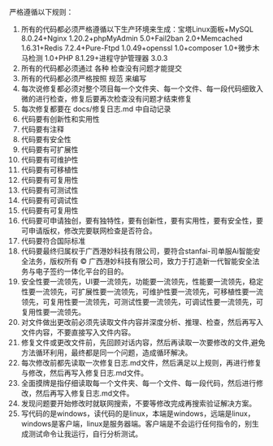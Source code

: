 严格遵循以下规则：
1. 所有的代码都必须严格遵循以下生产环境来生成：宝塔Linux面板+MySQL 8.0.24+Nginx 1.20.2+phpMyAdmin 5.0+Fail2ban 2.0+Memcached 1.6.31+Redis 7.2.4+Pure-Ftpd 1.0.49+openssl 1.0+composer 1.0+微步木马检测 1.0+PHP 8.1.29+进程守护管理器 3.0.3
2. 所有的代码都必须通过 各种 检查没有问题才能提交
3. 所有的代码都必须严格按照 规范 来编写
4. 每次说修复都必须对整个项目每一个文件夹、每一个文件、每一段代码细致入微的进行检查，修复后要再次检查没有问题才结束修复
5. 每次修复都要在 docs/修复日志.md 中自动记录
6. 代码要有创新性和实用性
7. 代码要有注释
8. 代码要有安全性
9. 代码要有可扩展性
10. 代码要有可维护性
11. 代码要有可移植性
12. 代码要有可复用性
13. 代码要有可测试性
14. 代码要有可调试性
15. 代码要有可复用性
16. 代码要可申请独创，要有独特性，要有创新性，要有实用性，要有安全性，要可申请版权，修改完要联网检查是否符合。
17. 代码要符合国际标准
18. 代码要最终归属权于广西港妙科技有限公司，要符合stanfai-司单服Ai智能安全法务，版权所有 © 广西港妙科技有限公司，致力于打造新一代智能安全法务与电子签约一体化平台的目的。
19. 安全性要一流领先，UI要一流领先，功能要一流领先，性能要一流领先，稳定性要一流领先，可扩展性要一流领先，可维护性要一流领先，可移植性要一流领先，可复用性要一流领先，可测试性要一流领先，可调试性要一流领先，可复用性要一流领先。
20. 对文件做出更改前必须先读取文件内容并深度分析、推理、检查，然后再写入文件内容，不要直接写入文件内容。
21. 修复文件或更改文件前，先回顾对话内容，然后再读取一次要修改的文件,避免方法循环利用，最终都是同一个问题，造成循环解决。
22. 每次修改前都先读取一次修复日志.md文件，然后满足以上规则，再进行修复与修改，然后再写入修复日志.md文件。
23. 全面摸牌是指仔细读取每一个文件夹、每一个文件、每一段代码，然后进行修改，然后再写入修复日志.md文件。
24. 发现问题要开始修改时就联网搜索，不要等修改完成再搜索验证解决方案。
25. 写代码的是windows，读代码的是linux，本端是windows，远端是linux，windows是客户端，linux是服务器端。客户端是不会运行任何指令的，别生成测试命令让我运行，自行分析测试。